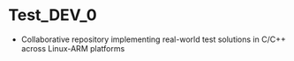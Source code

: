 # Test_DEV_0

- Collaborative repository implementing real-world test solutions in C/C++ 
across Linux-ARM platforms

